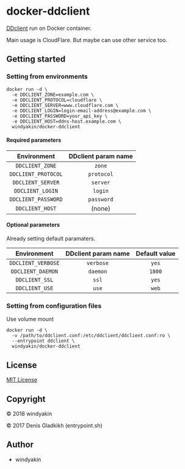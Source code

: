 # docker-ddclient

[DDclient](https://sourceforge.net/projects/ddclient/) run on Docker container.

Main usage is CloudFlare. But maybe can use other service too.

## Getting started

### Setting from environments

```
docker run -d \
  -e DDCLIENT_ZONE=example.com \
  -e DDCLIENT_PROTOCOL=cloudflare \
  -e DDCLIENT_SERVER=www.cloudflare.com \
  -e DDCLIENT_LOGIN=login-email-address@example.com \
  -e DDCLIENT_PASSWORD=your_api_key \
  -e DDCLIENT_HOST=ddns-host.example.com \
  windyakin/docker-ddclient
```

#### Required parameters

|     Environment     | DDclient param name |
| :-----------------: | :-----------------: |
|   `DDCLIENT_ZONE`   |       `zone`        |
| `DDCLIENT_PROTOCOL` |     `protocol`      |
|  `DDCLIENT_SERVER`  |      `server`       |
|  `DDCLIENT_LOGIN`   |       `login`       |
| `DDCLIENT_PASSWORD` |     `password`      |
|   `DDCLIENT_HOST`   |       (none)        |


#### Optional parameters

Already setting default paramaters.

|    Environment     | DDclient param name | Default value |
| :----------------: | :-----------------: | :-----------: |
| `DDCLIENT_VERBOSE` |      `verbose`      |     `yes`     |
| `DDCLIENT_DAEMON`  |      `daemon`       |    `1800`     |
|   `DDCLIENT_SSL`   |        `ssl`        |     `yes`     |
|   `DDCLIENT_USE`   |        `use`        |     `web`     |

### Setting from configuration files

Use volume mount

```
docker run -d \
  -v /path/to/ddclient.conf:/etc/ddclient/ddclient.conf:ro \
  --entrypoint ddclient \
  windyakin/docker-ddclient
```

## License

[MIT License](LICENSE)

## Copyright

&copy; 2018 windyakin

&copy; 2017 Denis Gladkikh (entrypoint.sh)

## Author

* windyakin
